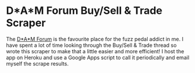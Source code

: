 # D\*A\*M Forum Buy/Sell & Trade Scraper

The [D\*A\*M Forum](http://stompboxes.co.uk/forum/index.php) is the favourite place
for the fuzz pedal addict in me. I have spent a lot of time looking through the Buy/Sell & Trade thread so wrote this scraper to make that a little easier and more efficient! I host the app on Heroku and use a Google Apps script to call it periodically and email myself the scrape results.